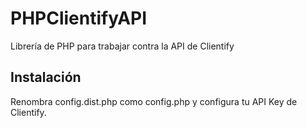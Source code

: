 # PHPClientifyAPI
Librería de PHP para trabajar contra la API de Clientify


## Instalación
Renombra config.dist.php como config.php y configura tu API Key de Clientify.